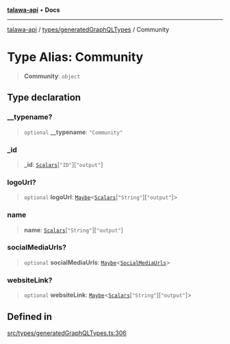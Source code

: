 [**talawa-api**](../../../README.md) • **Docs**

***

[talawa-api](../../../modules.md) / [types/generatedGraphQLTypes](../README.md) / Community

# Type Alias: Community

> **Community**: `object`

## Type declaration

### \_\_typename?

> `optional` **\_\_typename**: `"Community"`

### \_id

> **\_id**: [`Scalars`](Scalars.md)\[`"ID"`\]\[`"output"`\]

### logoUrl?

> `optional` **logoUrl**: [`Maybe`](Maybe.md)\<[`Scalars`](Scalars.md)\[`"String"`\]\[`"output"`\]\>

### name

> **name**: [`Scalars`](Scalars.md)\[`"String"`\]\[`"output"`\]

### socialMediaUrls?

> `optional` **socialMediaUrls**: [`Maybe`](Maybe.md)\<[`SocialMediaUrls`](SocialMediaUrls.md)\>

### websiteLink?

> `optional` **websiteLink**: [`Maybe`](Maybe.md)\<[`Scalars`](Scalars.md)\[`"String"`\]\[`"output"`\]\>

## Defined in

[src/types/generatedGraphQLTypes.ts:306](https://github.com/PalisadoesFoundation/talawa-api/blob/fe65d855b3d1e3e4af621340e7e8bfa0325634c1/src/types/generatedGraphQLTypes.ts#L306)
